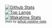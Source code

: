 [![Github Stats](https://github-readme-stats.vercel.app/api?username=itzTheMeow&show_icons=true&theme=slateorange&count_private=true&include_all_commits=true)](https://github.com/itzTheMeow)<br>
[![Top Langs](https://github-readme-stats.vercel.app/api/top-langs/?username=itzTheMeow&layout=compact&theme=slateorange)](https://github.com/itzTheMeow)<br>
[![Wakatime Stats](https://github-readme-stats.vercel.app/api/wakatime?username=itzTheMeow)](https://wakatime.com/@itzTheMeow)<br>
_<sup><sup>Stats by [github-readme-stats](https://github.com/anuraghazra/github-readme-stats).</sup></sup>_
